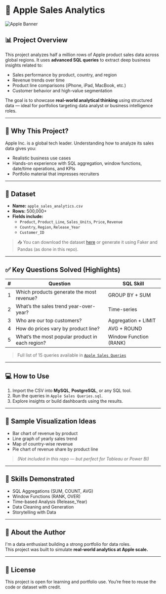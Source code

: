 # 🍏 Apple Sales Analytics

![Apple Banner](https://upload.wikimedia.org/wikipedia/commons/f/fa/Apple_logo_black.svg)

## 📊 Project Overview

This project analyzes half a million rows of Apple product sales data across global regions. It uses **advanced SQL queries** to extract deep business insights related to:

- Sales performance by product, country, and region
- Revenue trends over time
- Product line comparisons (iPhone, iPad, MacBook, etc.)
- Customer behavior and high-value segmentation

The goal is to showcase **real-world analytical thinking** using structured data — ideal for portfolios targeting data analyst or business intelligence roles.

---

## 🧠 Why This Project?

Apple Inc. is a global tech leader. Understanding how to analyze its sales data gives you:
- Realistic business use cases
- Hands-on experience with SQL aggregation, window functions, date/time operations, and KPIs
- Portfolio material that impresses recruiters

---

## 📁 Dataset

- **Name:** `apple_sales_analytics.csv`  
- **Rows:** 500,000+  
- **Fields include:**
  - `Product`, `Product_Line`, `Sales_Units`, `Price`, `Revenue`
  - `Country`, `Region`, `Release_Year`
  - `Customer_ID`

> 📥 You can download the dataset [here](./apple_sales_analytics.csv) or generate it using Faker and Pandas (as done in this repo).

---

## ✅ Key Questions Solved (Highlights)

| # | Question | SQL Skill |
|---|----------|-----------|
| 1 | Which products generate the most revenue? | GROUP BY + SUM |
| 2 | What’s the sales trend year-over-year? | Time-series |
| 3 | Who are our top customers? | Aggregation + LIMIT |
| 4 | How do prices vary by product line? | AVG + ROUND |
| 5 | What’s the most popular product in each region? | Window Function (RANK) |

> Full list of 15 queries available in [`Apple Sales Queries`](./Apple%20Sales%20Queries.sql)

---

## 💻 How to Use

1. Import the CSV into **MySQL**, **PostgreSQL**, or any SQL tool.
2. Run the queries in `Apple Sales Queries.sql`.
3. Explore insights or build dashboards using the results.

---

## 📸 Sample Visualization Ideas

- Bar chart of revenue by product
- Line graph of yearly sales trend
- Map of country-wise revenue
- Pie chart of revenue share by product line

> *(Not included in this repo — but perfect for Tableau or Power BI)*

---

## 🧠 Skills Demonstrated

- SQL Aggregations (SUM, COUNT, AVG)
- Window Functions (RANK, OVER)
- Time-based Analysis (Release_Year)
- Data Cleaning and Generation
- Storytelling with Data

---

## 📌 About the Author

I'm a data enthusiast building a strong portfolio for data roles.  
This project was built to simulate **real-world analytics at Apple scale.**

---

## 📎 License

This project is open for learning and portfolio use. You’re free to reuse the code or dataset with credit.

